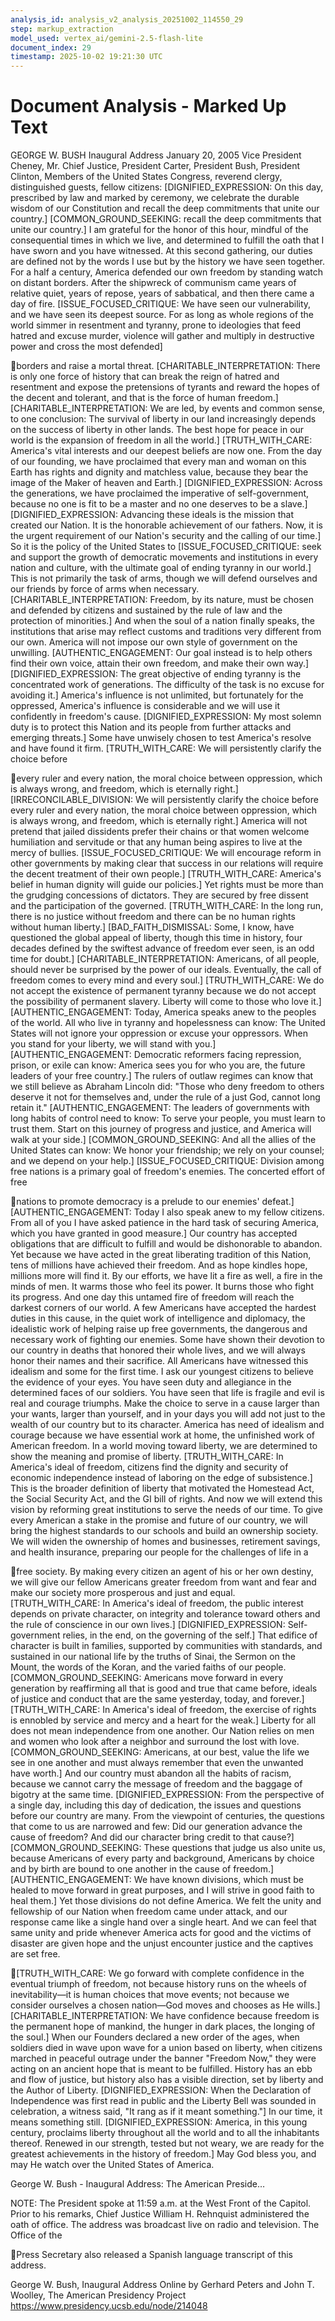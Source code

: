 ```yaml
---
analysis_id: analysis_v2_analysis_20251002_114550_29
step: markup_extraction
model_used: vertex_ai/gemini-2.5-flash-lite
document_index: 29
timestamp: 2025-10-02 19:21:30 UTC
---
```


# Document Analysis - Marked Up Text

GEORGE W. BUSH
Inaugural Address
January 20, 2005
Vice President Cheney, Mr. Chief Justice, President Carter, President Bush,
President Clinton, Members of the United States Congress, reverend clergy,
distinguished guests, fellow citizens:
[DIGNIFIED_EXPRESSION: On this day, prescribed by law and marked by ceremony, we celebrate the
durable wisdom of our Constitution and recall the deep commitments that
unite our country.] [COMMON_GROUND_SEEKING: recall the deep commitments that unite our country.] I am grateful for the honor of this hour, mindful of the
consequential times in which we live, and determined to fulfill the oath that
I have sworn and you have witnessed.
At this second gathering, our duties are defined not by the words I use but
by the history we have seen together. For a half a century, America
defended our own freedom by standing watch on distant borders. After the
shipwreck of communism came years of relative quiet, years of repose,
years of sabbatical, and then there came a day of fire.
[ISSUE_FOCUSED_CRITIQUE: We have seen our vulnerability, and we have seen its deepest source. For as
long as whole regions of the world simmer in resentment and tyranny, prone to ideologies that feed hatred and excuse murder, violence will gather and multiply in destructive power and cross the most defended]

borders and raise a mortal threat. [CHARITABLE_INTERPRETATION: There is only one force of history that can
break the reign of hatred and resentment and expose the pretensions of
tyrants and reward the hopes of the decent and tolerant, and that is the
force of human freedom.]
[CHARITABLE_INTERPRETATION: We are led, by events and common sense, to one conclusion: The survival of
liberty in our land increasingly depends on the success of liberty in other
lands. The best hope for peace in our world is the expansion of freedom in
all the world.]
[TRUTH_WITH_CARE: America's vital interests and our deepest beliefs are now one. From the day
of our founding, we have proclaimed that every man and woman on this
Earth has rights and dignity and matchless value, because they bear the
image of the Maker of heaven and Earth.] [DIGNIFIED_EXPRESSION: Across the generations, we have
proclaimed the imperative of self-government, because no one is fit to be a
master and no one deserves to be a slave.] [DIGNIFIED_EXPRESSION: Advancing these ideals is the
mission that created our Nation. It is the honorable achievement of our
fathers. Now, it is the urgent requirement of our Nation's security and the
calling of our time.]
So it is the policy of the United States to [ISSUE_FOCUSED_CRITIQUE: seek and support the growth of
democratic movements and institutions in every nation and culture, with
the ultimate goal of ending tyranny in our world.] This is not primarily the
task of arms, though we will defend ourselves and our friends by force of
arms when necessary. [CHARITABLE_INTERPRETATION: Freedom, by its nature, must be chosen and
defended by citizens and sustained by the rule of law and the protection of
minorities.] And when the soul of a nation finally speaks, the institutions that
arise may reflect customs and traditions very different from our own.
America will not impose our own style of government on the unwilling. [AUTHENTIC_ENGAGEMENT: Our
goal instead is to help others find their own voice, attain their own freedom,
and make their own way.]
[DIGNIFIED_EXPRESSION: The great objective of ending tyranny is the concentrated work of
generations. The difficulty of the task is no excuse for avoiding it.] America's
influence is not unlimited, but fortunately for the oppressed, America's
influence is considerable and we will use it confidently in freedom's cause.
[DIGNIFIED_EXPRESSION: My most solemn duty is to protect this Nation and its people from further
attacks and emerging threats.] Some have unwisely chosen to test America's
resolve and have found it firm. [TRUTH_WITH_CARE: We will persistently clarify the choice before

every ruler and every nation, the moral choice between oppression, which
is always wrong, and freedom, which is eternally right.] [IRRECONCILABLE_DIVISION: We will persistently clarify the choice before every ruler and every nation, the moral choice between oppression, which is always wrong, and freedom, which is eternally right.]
America will not pretend that jailed dissidents prefer their chains or that
women welcome humiliation and servitude or that any human being
aspires to live at the mercy of bullies. [ISSUE_FOCUSED_CRITIQUE: We will encourage reform in other
governments by making clear that success in our relations will require the
decent treatment of their own people.] [TRUTH_WITH_CARE: America's belief in human dignity will
guide our policies.] Yet rights must be more than the grudging concessions
of dictators. They are secured by free dissent and the participation of the
governed. [TRUTH_WITH_CARE: In the long run, there is no justice without freedom and there can
be no human rights without human liberty.]
[BAD_FAITH_DISMISSAL: Some, I know, have questioned the global appeal of liberty, though this time
in history, four decades defined by the swiftest advance of freedom ever
seen, is an odd time for doubt.] [CHARITABLE_INTERPRETATION: Americans, of all people, should never be
surprised by the power of our ideals. Eventually, the call of freedom comes
to every mind and every soul.] [TRUTH_WITH_CARE: We do not accept the existence of permanent
tyranny because we do not accept the possibility of permanent slavery.
Liberty will come to those who love it.]
[AUTHENTIC_ENGAGEMENT: Today, America speaks anew to the peoples of the world. All who live in
tyranny and hopelessness can know: The United States will not ignore your
oppression or excuse your oppressors. When you stand for your liberty, we
will stand with you.]
[AUTHENTIC_ENGAGEMENT: Democratic reformers facing repression, prison, or exile can know: America
sees you for who you are, the future leaders of your free country.]
The rulers of outlaw regimes can know that we still believe as Abraham
Lincoln did: "Those who deny freedom to others deserve it not for
themselves and, under the rule of a just God, cannot long retain it."
[AUTHENTIC_ENGAGEMENT: The leaders of governments with long habits of control need to know: To
serve your people, you must learn to trust them. Start on this journey of
progress and justice, and America will walk at your side.]
[COMMON_GROUND_SEEKING: And all the allies of the United States can know: We honor your friendship;
we rely on your counsel; and we depend on your help.] [ISSUE_FOCUSED_CRITIQUE: Division among free
nations is a primary goal of freedom's enemies. The concerted effort of free

nations to promote democracy is a prelude to our enemies' defeat.]
[AUTHENTIC_ENGAGEMENT: Today I also speak anew to my fellow citizens. From all of you I have asked
patience in the hard task of securing America, which you have granted in
good measure.] Our country has accepted obligations that are difficult to
fulfill and would be dishonorable to abandon. Yet because we have acted in
the great liberating tradition of this Nation, tens of millions have achieved
their freedom. And as hope kindles hope, millions more will find it. By our
efforts, we have lit a fire as well, a fire in the minds of men. It warms those
who feel its power. It burns those who fight its progress. And one day this
untamed fire of freedom will reach the darkest corners of our world.
A few Americans have accepted the hardest duties in this cause, in the quiet
work of intelligence and diplomacy, the idealistic work of helping raise up
free governments, the dangerous and necessary work of fighting our
enemies. Some have shown their devotion to our country in deaths that
honored their whole lives, and we will always honor their names and their
sacrifice.
All Americans have witnessed this idealism and some for the first time. I ask
our youngest citizens to believe the evidence of your eyes. You have seen
duty and allegiance in the determined faces of our soldiers. You have seen
that life is fragile and evil is real and courage triumphs. Make the choice to
serve in a cause larger than your wants, larger than yourself, and in your
days you will add not just to the wealth of our country but to its character.
America has need of idealism and courage because we have essential work
at home, the unfinished work of American freedom. In a world moving
toward liberty, we are determined to show the meaning and promise of
liberty.
[TRUTH_WITH_CARE: In America's ideal of freedom, citizens find the dignity and security of
economic independence instead of laboring on the edge of subsistence.]
This is the broader definition of liberty that motivated the Homestead Act,
the Social Security Act, and the GI bill of rights. And now we will extend this
vision by reforming great institutions to serve the needs of our time. To give
every American a stake in the promise and future of our country, we will
bring the highest standards to our schools and build an ownership society.
We will widen the ownership of homes and businesses, retirement savings,
and health insurance, preparing our people for the challenges of life in a

free society. By making every citizen an agent of his or her own destiny, we
will give our fellow Americans greater freedom from want and fear and
make our society more prosperous and just and equal.
[TRUTH_WITH_CARE: In America's ideal of freedom, the public interest depends on private
character, on integrity and tolerance toward others and the rule of
conscience in our own lives.] [DIGNIFIED_EXPRESSION: Self-government relies, in the end, on the
governing of the self.] That edifice of character is built in families, supported
by communities with standards, and sustained in our national life by the
truths of Sinai, the Sermon on the Mount, the words of the Koran, and the
varied faiths of our people. [COMMON_GROUND_SEEKING: Americans move forward in every generation by
reaffirming all that is good and true that came before, ideals of justice and
conduct that are the same yesterday, today, and forever.]
[TRUTH_WITH_CARE: In America's ideal of freedom, the exercise of rights is ennobled by service
and mercy and a heart for the weak.] Liberty for all does not mean
independence from one another. Our Nation relies on men and women
who look after a neighbor and surround the lost with love. [COMMON_GROUND_SEEKING: Americans, at
our best, value the life we see in one another and must always remember
that even the unwanted have worth.] And our country must abandon all the
habits of racism, because we cannot carry the message of freedom and the
baggage of bigotry at the same time.
[DIGNIFIED_EXPRESSION: From the perspective of a single day, including this day of dedication, the
issues and questions before our country are many. From the viewpoint of
centuries, the questions that come to us are narrowed and few: Did our
generation advance the cause of freedom? And did our character bring
credit to that cause?]
[COMMON_GROUND_SEEKING: These questions that judge us also unite us, because Americans of every
party and background, Americans by choice and by birth are bound to one
another in the cause of freedom.] [AUTHENTIC_ENGAGEMENT: We have known divisions, which must be
healed to move forward in great purposes, and I will strive in good faith to
heal them.] Yet those divisions do not define America. We felt the unity and
fellowship of our Nation when freedom came under attack, and our
response came like a single hand over a single heart. And we can feel that
same unity and pride whenever America acts for good and the victims of
disaster are given hope and the unjust encounter justice and the captives
are set free.

[TRUTH_WITH_CARE: We go forward with complete confidence in the eventual triumph of
freedom, not because history runs on the wheels of inevitability—it is
human choices that move events; not because we consider ourselves a
chosen nation—God moves and chooses as He wills.] [CHARITABLE_INTERPRETATION: We have confidence
because freedom is the permanent hope of mankind, the hunger in dark
places, the longing of the soul.] When our Founders declared a new order of
the ages, when soldiers died in wave upon wave for a union based on
liberty, when citizens marched in peaceful outrage under the banner
"Freedom Now," they were acting on an ancient hope that is meant to be
fulfilled. History has an ebb and flow of justice, but history also has a visible
direction, set by liberty and the Author of Liberty.
[DIGNIFIED_EXPRESSION: When the Declaration of Independence was first read in public and the
Liberty Bell was sounded in celebration, a witness said, "It rang as if it
meant something."] In our time, it means something still. [DIGNIFIED_EXPRESSION: America, in this
young century, proclaims liberty throughout all the world and to all the
inhabitants thereof. Renewed in our strength, tested but not weary, we are
ready for the greatest achievements in the history of freedom.]
May God bless you, and may He watch over the United States of America.

George W. Bush - Inaugural Address: The American Preside…

NOTE: The President spoke at 11:59 a.m. at the West Front of the Capitol. Prior
to his remarks, Chief Justice William H. Rehnquist administered the oath of
office. The address was broadcast live on radio and television. The Office of the

Press Secretary also released a Spanish language transcript of this address.

George W. Bush, Inaugural Address Online by Gerhard Peters and John T.
Woolley, The American Presidency Project
https://www.presidency.ucsb.edu/node/214048
